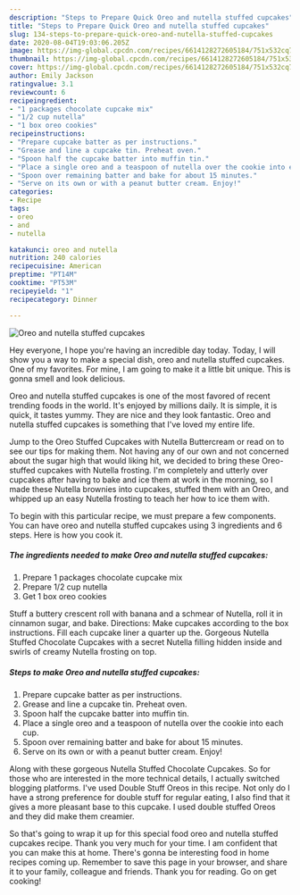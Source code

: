 ```yaml
---
description: "Steps to Prepare Quick Oreo and nutella stuffed cupcakes"
title: "Steps to Prepare Quick Oreo and nutella stuffed cupcakes"
slug: 134-steps-to-prepare-quick-oreo-and-nutella-stuffed-cupcakes
date: 2020-08-04T19:03:06.205Z
image: https://img-global.cpcdn.com/recipes/6614128272605184/751x532cq70/oreo-and-nutella-stuffed-cupcakes-recipe-main-photo.jpg
thumbnail: https://img-global.cpcdn.com/recipes/6614128272605184/751x532cq70/oreo-and-nutella-stuffed-cupcakes-recipe-main-photo.jpg
cover: https://img-global.cpcdn.com/recipes/6614128272605184/751x532cq70/oreo-and-nutella-stuffed-cupcakes-recipe-main-photo.jpg
author: Emily Jackson
ratingvalue: 3.1
reviewcount: 6
recipeingredient:
- "1 packages chocolate cupcake mix"
- "1/2 cup nutella"
- "1 box oreo cookies"
recipeinstructions:
- "Prepare cupcake batter as per instructions."
- "Grease and line a cupcake tin. Preheat oven."
- "Spoon half the cupcake batter into muffin tin."
- "Place a single oreo and a teaspoon of nutella over the cookie into each cup."
- "Spoon over remaining batter and bake for about 15 minutes."
- "Serve on its own or with a peanut butter cream. Enjoy!"
categories:
- Recipe
tags:
- oreo
- and
- nutella

katakunci: oreo and nutella 
nutrition: 240 calories
recipecuisine: American
preptime: "PT14M"
cooktime: "PT53M"
recipeyield: "1"
recipecategory: Dinner

---
```



![Oreo and nutella stuffed cupcakes](https://img-global.cpcdn.com/recipes/6614128272605184/751x532cq70/oreo-and-nutella-stuffed-cupcakes-recipe-main-photo.jpg)

Hey everyone, I hope you're having an incredible day today. Today, I will show you a way to make a special dish, oreo and nutella stuffed cupcakes. One of my favorites. For mine, I am going to make it a little bit unique. This is gonna smell and look delicious.

Oreo and nutella stuffed cupcakes is one of the most favored of recent trending foods in the world. It's enjoyed by millions daily. It is simple, it is quick, it tastes yummy. They are nice and they look fantastic. Oreo and nutella stuffed cupcakes is something that I've loved my entire life.

Jump to the Oreo Stuffed Cupcakes with Nutella Buttercream or read on to see our tips for making them. Not having any of our own and not concerned about the sugar high that would liking hit, we decided to bring these Oreo-stuffed cupcakes with Nutella frosting. I&#39;m completely and utterly over cupcakes after having to bake and ice them at work in the morning, so I made these Nutella brownies into cupcakes, stuffed them with an Oreo, and whipped up an easy Nutella frosting to teach her how to ice them with.


To begin with this particular recipe, we must prepare a few components. You can have oreo and nutella stuffed cupcakes using 3 ingredients and 6 steps. Here is how you cook it.

<!--inarticleads1-->

##### The ingredients needed to make Oreo and nutella stuffed cupcakes:

1. Prepare 1 packages chocolate cupcake mix
1. Prepare 1/2 cup nutella
1. Get 1 box oreo cookies


Stuff a buttery crescent roll with banana and a schmear of Nutella, roll it in cinnamon sugar, and bake. Directions: Make cupcakes according to the box instructions. Fill each cupcake liner a quarter up the. Gorgeous Nutella Stuffed Chocolate Cupcakes with a secret Nutella filling hidden inside and swirls of creamy Nutella frosting on top. 

<!--inarticleads2-->

##### Steps to make Oreo and nutella stuffed cupcakes:

1. Prepare cupcake batter as per instructions.
1. Grease and line a cupcake tin. Preheat oven.
1. Spoon half the cupcake batter into muffin tin.
1. Place a single oreo and a teaspoon of nutella over the cookie into each cup.
1. Spoon over remaining batter and bake for about 15 minutes.
1. Serve on its own or with a peanut butter cream. Enjoy!


Along with these gorgeous Nutella Stuffed Chocolate Cupcakes. So for those who are interested in the more technical details, I actually switched blogging platforms. I&#39;ve used Double Stuff Oreos in this recipe. Not only do I have a strong preference for double stuff for regular eating, I also find that it gives a more pleasant base to this cupcake. I used double stuffed Oreos and they did make them creamier. 

So that's going to wrap it up for this special food oreo and nutella stuffed cupcakes recipe. Thank you very much for your time. I am confident that you can make this at home. There's gonna be interesting food in home recipes coming up. Remember to save this page in your browser, and share it to your family, colleague and friends. Thank you for reading. Go on get cooking!
